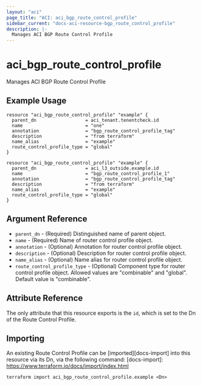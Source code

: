 ```yaml
---
layout: "aci"
page_title: "ACI: aci_bgp_route_control_profile"
sidebar_current: "docs-aci-resource-bgp_route_control_profile"
description: |-
  Manages ACI BGP Route Control Profile
---
```


# aci_bgp_route_control_profile

Manages ACI BGP Route Control Profile

## Example Usage

```hcl
resource "aci_bgp_route_control_profile" "example" {
  parent_dn                  = aci_tenant.tenentcheck.id
  name                       = "one"
  annotation                 = "bgp_route_control_profile_tag"
  description                = "from terraform"
  name_alias                 = "example"
  route_control_profile_type = "global"
}

resource "aci_bgp_route_control_profile" "example" {
  parent_dn                  = aci_l3_outside.example.id
  name                       = "bgp_route_control_profile_1"
  annotation                 = "bgp_route_control_profile_tag"
  description                = "from terraform"
  name_alias                 = "example"
  route_control_profile_type = "global"
}
```

## Argument Reference

- `parent_dn` - (Required) Distinguished name of parent object.
- `name` - (Required) Name of router control profile object.
- `annotation` - (Optional) Annotation for router control profile object.
- `description` - (Optional) Description for router control profile object.
- `name_alias` - (Optional) Name alias for router control profile object.
- `route_control_profile_type` - (Optional) Component type for router control profile object. Allowed values are "combinable" and "global". Default value is "combinable".

## Attribute Reference

The only attribute that this resource exports is the `id`, which is set to the Dn of the Route Control Profile.

## Importing

An existing Route Control Profile can be [imported][docs-import] into this resource via its Dn, via the following command:
[docs-import]: https://www.terraform.io/docs/import/index.html

```
terraform import aci_bgp_route_control_profile.example <Dn>
```
